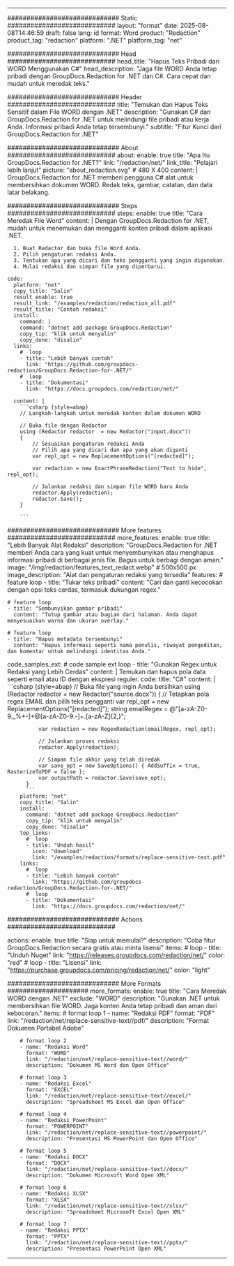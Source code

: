 
---
############################# Static ############################
layout: "format"
date:  2025-08-08T14:46:59
draft: false
lang: id
format: Word
product: "Redaction"
product_tag: "redaction"
platform: ".NET"
platform_tag: "net"

############################# Head ############################
head_title: "Hapus Teks Pribadi dari WORD Menggunakan C#"
head_description: "Jaga file WORD Anda tetap pribadi dengan GroupDocs.Redaction for .NET dan C#. Cara cepat dan mudah untuk meredak teks."

############################# Header ############################
title: "Temukan dan Hapus Teks Sensitif dalam File WORD dengan .NET" 
description: "Gunakan C# dan GroupDocs.Redaction for .NET untuk melindungi file pribadi atau kerja Anda. Informasi pribadi Anda tetap tersembunyi."
subtitle: "Fitur Kunci dari GroupDocs.Redaction for .NET" 

############################# About ############################
about:
    enable: true
    title: "Apa Itu GroupDocs.Redaction for .NET?"
    link: "/redaction/net/"
    link_title: "Pelajari lebih lanjut"
    picture: "about_redaction.svg" # 480 X 400
    content: |
       GroupDocs.Redaction for .NET memberi pengguna C# alat untuk membersihkan dokumen WORD. Redak teks, gambar, catatan, dan data latar belakang.

############################# Steps ############################
steps:
    enable: true
    title: "Cara Meredak File Word"
    content: |
      Dengan GroupDocs.Redaction for .NET, mudah untuk menemukan dan mengganti konten pribadi dalam aplikasi .NET.
      
      1. Buat Redactor dan buka file Word Anda.
      2. Pilih pengaturan redaksi Anda.
      3. Tentukan apa yang dicari dan teks pengganti yang ingin digunakan.
      4. Mulai redaksi dan simpan file yang diperbarui.
   
    code:
      platform: "net"
      copy_title: "Salin"
      result_enable: true
      result_link: "/examples/redaction/redaction_all.pdf"
      result_title: "Contoh redaksi"
      install:
        command: |
        command: "dotnet add package GroupDocs.Redaction"
        copy_tip: "klik untuk menyalin"
        copy_done: "disalin"
      links:
        #  loop
        - title: "Lebih banyak contoh"
          link: "https://github.com/groupdocs-redaction/GroupDocs.Redaction-for-.NET/"
        #  loop
        - title: "Dokumentasi"
          link: "https://docs.groupdocs.com/redaction/net/"
          
      content: |
        ```csharp {style=abap}
        // Langkah-langkah untuk meredak konten dalam dokumen WORD

        // Buka file dengan Redactor
        using (Redactor redactor  = new Redactor("input.docx"))
        {
            // Sesuaikan pengaturan redaksi Anda
            // Pilih apa yang dicari dan apa yang akan diganti
            var repl_opt = new ReplacementOptions("[redacted]");
            
            var redaction = new ExactPhraseRedaction("Text to hide", repl_opt);

            // Jalankan redaksi dan simpan file WORD baru Anda
            redactor.Apply(redaction);
            redactor.Save();
        }
        
        ```            


############################# More features ############################
more_features:
  enable: true
  title: "Lebih Banyak Alat Redaksi"
  description: "GroupDocs.Redaction for .NET memberi Anda cara yang kuat untuk menyembunyikan atau menghapus informasi pribadi di berbagai jenis file. Bagus untuk berbagi dengan aman."
  image: "/img/redaction/features_text_redact.webp" # 500x500 px
  image_description: "Alat dan pengaturan redaksi yang tersedia"
  features:
    # feature loop
    - title: "Tukar teks pribadi"
      content: "Cari dan ganti kecocokan dengan opsi teks cerdas, termasuk dukungan regex."

    # feature loop
    - title: "Sembunyikan gambar pribadi"
      content: "Tutup gambar atau bagian dari halaman. Anda dapat menyesuaikan warna dan ukuran overlay."

    # feature loop
    - title: "Hapus metadata tersembunyi"
      content: "Hapus informasi seperti nama penulis, riwayat pengeditan, dan komentar untuk melindungi identitas Anda."
      
  code_samples_ext:
    # code sample ext loop
    - title: "Gunakan Regex untuk Redaksi yang Lebih Cerdas"
      content: |
        Temukan dan hapus pola data seperti email atau ID dengan ekspresi reguler.
      code:
        title: "C#"
        content: |
          ```csharp {style=abap}
          //  Buka file yang ingin Anda bersihkan
          using (Redactor redactor  = new Redactor("source.docx"))
          {
              // Tetapkan pola regex EMAIL dan pilih teks pengganti
              var repl_opt = new ReplacementOptions("[redacted]");
              string emailRegex = @"[a-zA-Z0-9._%+-]+@[a-zA-Z0-9.-]+\.[a-zA-Z]{2,}";

              var redaction = new RegexRedaction(emailRegex, repl_opt);

              // Jalankan proses redaksi
              redactor.Apply(redaction);

              // Simpan file akhir yang telah diredak
              var save_opt = new SaveOptions() { AddSuffix = true, RasterizeToPDF = false };
              var outputPath = redactor.Save(save_opt);
          }
          ```
        platform: "net"
        copy_title: "Salin"
        install:
          command: "dotnet add package GroupDocs.Redaction"
          copy_tip: "klik untuk menyalin"
          copy_done: "disalin"
        top_links:
          #  loop
          - title: "Unduh hasil"
            icon: "download"
            link: "/examples/redaction/formats/replace-sensitive-text.pdf"
        links:
          #  loop
          - title: "Lebih banyak contoh"
            link: "https://github.com/groupdocs-redaction/GroupDocs.Redaction-for-.NET/"
          #  loop
          - title: "Dokumentasi"
            link: "https://docs.groupdocs.com/redaction/net/"


############################# Actions ############################

actions:
  enable: true
  title: "Siap untuk memulai?"
  description: "Coba fitur GroupDocs.Redaction secara gratis atau minta lisensi"
  items:
    #  loop
    - title: "Unduh Nuget"
      link: "https://releases.groupdocs.com/redaction/net/"
      color: "red"
        #  loop
    - title: "Lisensi"
      link: "https://purchase.groupdocs.com/pricing/redaction/net/"
      color: "light"


############################# More Formats #####################
more_formats:
    enable: true
    title: "Cara Meredak WORD dengan .NET"
    exclude: "WORD"
    description: "Gunakan .NET untuk membersihkan file WORD. Jaga konten Anda tetap pribadi dan aman dari kebocoran."
    items: 
        # format loop 1
        - name: "Redaksi PDF"
          format: "PDF"
          link: "/redaction/net/replace-sensitive-text//pdf/"
          description: "Format Dokumen Portabel Adobe"

        # format loop 2
        - name: "Redaksi Word"
          format: "WORD"
          link: "/redaction/net/replace-sensitive-text//word/"
          description: "Dokumen MS Word dan Open Office"
          
        # format loop 3
        - name: "Redaksi Excel"
          format: "EXCEL"
          link: "/redaction/net/replace-sensitive-text//excel/"
          description: "Spreadsheet MS Excel dan Open Office"

        # format loop 4
        - name: "Redaksi PowerPoint"
          format: "POWERPOINT"
          link: "/redaction/net/replace-sensitive-text//powerpoint/"
          description: "Presentasi MS PowerPoint dan Open Office"

        # format loop 5
        - name: "Redaksi DOCX"
          format: "DOCX"
          link: "/redaction/net/replace-sensitive-text//docx/"
          description: "Dokumen Microsoft Word Open XML"
          
        # format loop 6
        - name: "Redaksi XLSX"
          format: "XLSX"
          link: "/redaction/net/replace-sensitive-text//xlsx/"
          description: "Spreadsheet Microsoft Excel Open XML"
          
        # format loop 7
        - name: "Redaksi PPTX"
          format: "PPTX"
          link: "/redaction/net/replace-sensitive-text//pptx/"
          description: "Presentasi PowerPoint Open XML"


---